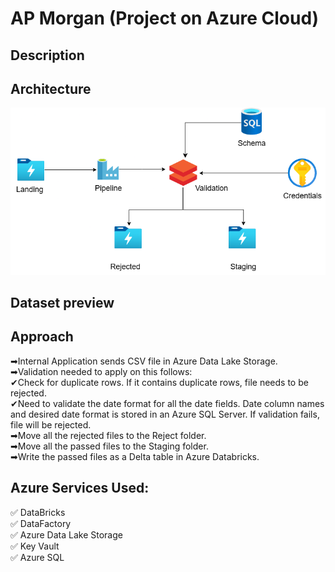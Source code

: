 # AP Morgan (Project on Azure Cloud)
## Description



## Architecture
![Alt text](Architecture.png)

## Dataset preview  


## Approach  
➡Internal Application sends CSV file in Azure Data Lake Storage.  
➡Validation needed to apply on this follows:  
  ✔Check for duplicate rows. If it contains duplicate rows, file needs to be rejected.  
  ✔Need to validate the date format for all the date fields. Date column names and desired date format is stored in an Azure SQL Server. If validation fails, file        will be rejected.  
➡Move all the rejected files to the Reject folder.  
➡Move all the passed files to the Staging folder.  
➡Write the passed files as a Delta table in Azure Databricks.  

## Azure Services Used:  
✅ DataBricks    
✅ DataFactory  
✅ Azure Data Lake Storage   
✅ Key Vault  
✅ Azure SQL  
